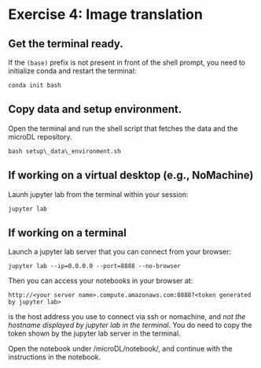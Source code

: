 # Exercise 4: Image translation


## Get the terminal ready.
If the `(base)` prefix is not present in front of the shell prompt, you need to initialize conda and restart the terminal:
```
conda init bash
```

## Copy data and setup environment.
Open the terminal and run the shell script that fetches the data and the microDL repository.
```
bash setup\_data\_environment.sh 
```
## If working on a virtual desktop (e.g., NoMachine)

Launh jupyter lab from the terminal within your session:
```
jupyter lab
```

## If working on a terminal

Launch a jupyter lab server that you can connect from your browser: 

```
jupyter lab --ip=0.0.0.0 --port=8888 --no-browser
```

Then you can access your notebooks in your browser at:

```
http://<your server name>.compute.amazonaws.com:8888?<token generated by jupyter lab>
```

<your server name> is the host address you use to connect via ssh or nomachine, and *not the hostname displayed by jupyter lab in the terminal*. You do need to copy the token shown by the jupyter lab server in the terminal.

Open the notebook under /microDL/notebook/, and continue with the instructions in the notebook.



